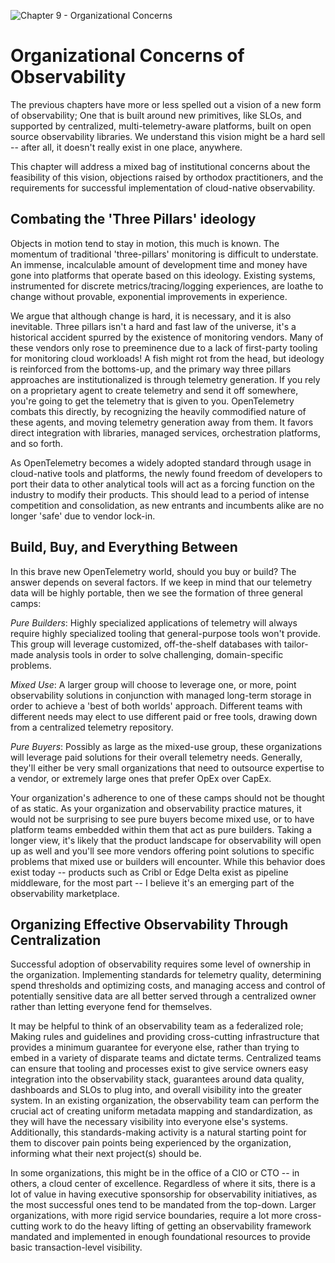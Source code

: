 ![Chapter 9 - Organizational Concerns](./img/ch9_header.png)

# Organizational Concerns of Observability

The previous chapters have more or less spelled out a vision of a new form of
observability; One that is built around new primitives, like SLOs, and
supported by centralized, multi-telemetry-aware platforms, built on open source
observability libraries. We understand this vision might be a hard sell -- after
all, it doesn't really exist in one place, anywhere.

This chapter will address a mixed bag of institutional concerns about the
feasibility of this vision, objections raised by orthodox practitioners, and the
requirements for successful implementation of cloud-native observability.

## Combating the 'Three Pillars' ideology

Objects in motion tend to stay in motion, this much is known. The momentum of
traditional 'three-pillars' monitoring is difficult to understate. An immense,
incalculable amount of development time and money have gone into platforms that
operate based on this ideology. Existing systems, instrumented for discrete
metrics/tracing/logging experiences, are loathe to change without provable,
exponential improvements in experience.

We argue that although change is hard, it is necessary, and it is also
inevitable. Three pillars isn't a hard and fast law of the universe, it's a
historical accident spurred by the existence of monitoring vendors. Many of
these vendors only rose to preeminence due to a lack of first-party
tooling for monitoring cloud workloads! A fish might rot from the head, but
ideology is reinforced from the bottoms-up, and the primary way three pillars
approaches are institutionalized is through telemetry generation. If you rely
on a proprietary agent to create telemetry and send it off somewhere, you're
going to get the telemetry that is given to you. OpenTelemetry combats this
directly, by recognizing the heavily commodified nature of these agents,
and moving telemetry generation away from them. It favors direct integration
with libraries, managed services, orchestration platforms, and so forth.

As OpenTelemetry becomes a widely adopted standard through usage in cloud-native
tools and platforms, the newly found freedom of developers to port their data to
other analytical tools will act as a forcing function on the industry to modify their
products. This should lead to a period of intense competition and consolidation,
as new entrants and incumbents alike are no longer 'safe' due to vendor lock-in.

## Build, Buy, and Everything Between

In this brave new OpenTelemetry world, should you buy or build? The answer
depends on several factors. If we keep in mind that our telemetry data will be
highly portable, then we see the formation of three general camps:

_Pure Builders_: Highly specialized applications of telemetry will always
require highly specialized tooling that general-purpose tools won't provide.
This group will leverage customized, off-the-shelf databases with tailor-made
analysis tools in order to solve challenging, domain-specific problems.

_Mixed Use_: A larger group will choose to leverage one, or more, point
observability solutions in conjunction with managed long-term storage in order
to achieve a 'best of both worlds' approach. Different teams with different
needs may elect to use different paid or free tools, drawing down from a
centralized telemetry repository.

_Pure Buyers_: Possibly as large as the mixed-use group, these organizations
will leverage paid solutions for their overall telemetry needs. Generally,
they'll either be very small organizations that need to outsource expertise to a
vendor, or extremely large ones that prefer OpEx over CapEx.

Your organization's adherence to one of these camps should not be thought of as
static. As your organization and observability practice matures, it would not be
surprising to see pure buyers become mixed use, or to have platform teams
embedded within them that act as pure builders. Taking a longer view, it's
likely that the product landscape for observability will open up as well and
you'll see more vendors offering point solutions to specific problems that mixed
use or builders will encounter. While this behavior does exist today -- products
such as Cribl or Edge Delta exist as pipeline middleware, for the most part -- I
believe it's an emerging part of the observability marketplace.

## Organizing Effective Observability Through Centralization

Successful adoption of observability requires some level of ownership in the
organization. Implementing standards for telemetry quality, determining spend
thresholds and optimizing costs, and managing access and control of potentially
sensitive data are all better served through a centralized owner rather than
letting everyone fend for themselves.

It may be helpful to think of an observability team as a federalized role;
Making rules and guidelines and providing cross-cutting infrastructure that
provides a minimum guarantee for everyone else, rather than trying to embed in a
variety of disparate teams and dictate terms. Centralized teams can ensure
that tooling and processes exist to give service owners easy integration into
the observability stack, guarantees around data quality, dashboards and SLOs to
plug into, and overall visibility into the greater system. In an existing
organization, the observability team can perform the crucial act of creating
uniform metadata mapping and standardization, as they will have the necessary
visibility into everyone else's systems. Additionally, this standards-making
activity is a natural starting point for them to discover pain points being
experienced by the organization, informing what their next project(s) should be.

In some organizations, this might be in the office of a CIO or CTO -- in others,
a cloud center of excellence. Regardless of where it sits, there is a lot of
value in having executive sponsorship for observability initiatives, as the most
successful ones tend to be mandated from the top-down. Larger organizations,
with more rigid service boundaries, require a lot more cross-cutting work to do
the heavy lifting of getting an observability framework mandated and implemented
in enough foundational resources to provide basic transaction-level visibility.
